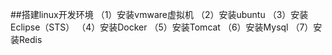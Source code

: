 ##搭建linux开发环境
（1）安装vmware虚拟机
（2）安装ubuntu
（3）安装Eclipse（STS）
（4）安装Docker
（5）安装Tomcat
（6）安装Mysql
（7）安装Redis